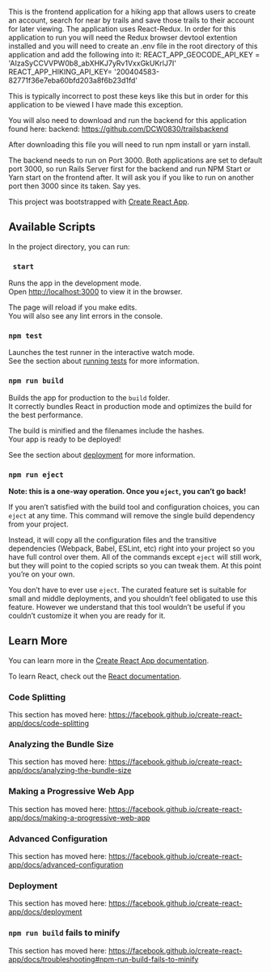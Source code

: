 This is the frontend application for a hiking app that allows users to create an account, search for near by trails and save those trails to their account for later viewing.  The application uses React-Redux. In order for this application to run you will need the Redux browser devtool extention installed and you will need to create an .env file in the root directory of this application and add the following into it: 
REACT_APP_GEOCODE_API_KEY = 'AIzaSyCCVVPW0b8_abXHKJ7yRv1VxxGkUKrlJ7I'
REACT_APP_HIKING_API_KEY= '200404583-82771f36e7eba60bfd203a8f6b23d1fd'

This is typically incorrect to post these keys like this but in order for this application to be viewed I have made this exception. 

You will also need to download and run the backend for this application found here:
backend: https://github.com/DCW0830/trailsbackend

After downloading this file you will need to run npm install or yarn install. 

The backend needs to run on Port 3000. Both applications are set to default port 3000, so run Rails Server first for the backend and run NPM Start or Yarn start on the frontend after. It will ask you if you like to run on another port then 3000 since its taken. Say yes. 


This project was bootstrapped with [Create React App](https://com/facebook/create-react-app).

## Available Scripts

In the project directory, you can run:

### ` start`

Runs the app in the development mode.<br>
Open [http://localhost:3000](http://localhost:3000) to view it in the browser.

The page will reload if you make edits.<br>
You will also see any lint errors in the console.

### `npm test`

Launches the test runner in the interactive watch mode.<br>
See the section about [running tests](https://facebook.github.io/create-react-app/docs/running-tests) for more information.

### `npm run build`

Builds the app for production to the `build` folder.<br>
It correctly bundles React in production mode and optimizes the build for the best performance.

The build is minified and the filenames include the hashes.<br>
Your app is ready to be deployed!

See the section about [deployment](https://facebook.github.io/create-react-app/docs/deployment) for more information.

### `npm run eject`

**Note: this is a one-way operation. Once you `eject`, you can’t go back!**

If you aren’t satisfied with the build tool and configuration choices, you can `eject` at any time. This command will remove the single build dependency from your project.

Instead, it will copy all the configuration files and the transitive dependencies (Webpack, Babel, ESLint, etc) right into your project so you have full control over them. All of the commands except `eject` will still work, but they will point to the copied scripts so you can tweak them. At this point you’re on your own.

You don’t have to ever use `eject`. The curated feature set is suitable for small and middle deployments, and you shouldn’t feel obligated to use this feature. However we understand that this tool wouldn’t be useful if you couldn’t customize it when you are ready for it.

## Learn More

You can learn more in the [Create React App documentation](https://facebook.github.io/create-react-app/docs/getting-started).

To learn React, check out the [React documentation](https://reactjs.org/).

### Code Splitting

This section has moved here: https://facebook.github.io/create-react-app/docs/code-splitting

### Analyzing the Bundle Size

This section has moved here: https://facebook.github.io/create-react-app/docs/analyzing-the-bundle-size

### Making a Progressive Web App

This section has moved here: https://facebook.github.io/create-react-app/docs/making-a-progressive-web-app

### Advanced Configuration

This section has moved here: https://facebook.github.io/create-react-app/docs/advanced-configuration

### Deployment

This section has moved here: https://facebook.github.io/create-react-app/docs/deployment

### `npm run build` fails to minify

This section has moved here: https://facebook.github.io/create-react-app/docs/troubleshooting#npm-run-build-fails-to-minify
